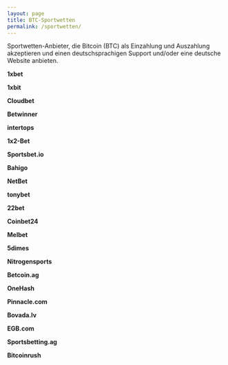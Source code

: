 ```yaml
---
layout: page
title: BTC-Sportwetten
permalink: /sportwetten/
---
```


Sportwetten-Anbieter, die Bitcoin (BTC) als Einzahlung und Auszahlung akzeptieren und einen deutschsprachigen Support und/oder eine deutsche Website anbieten.

<strong>1xbet</strong>

<strong>1xbit</strong>

<strong>Cloudbet</strong>

<strong>Betwinner</strong>

<strong><strong>intertops</strong>

<strong>1x2-Bet</strong>

<strong>Sportsbet.io</strong>

<strong>Bahigo</strong>

<strong>NetBet</strong>

<strong><strong>tonybet</strong>

<strong>22bet</strong>

<strong>Coinbet24</strong>

<strong>Melbet</strong>

<strong>5dimes</strong>

<strong>Nitrogensports</strong>

<strong>Betcoin.ag</strong>

<strong>OneHash</strong>

<strong>Pinnacle.com</strong>

<strong>Bovada.lv</strong>

<strong>EGB.com</strong>

<strong>Sportsbetting.ag</strong>

<strong>Bitcoinrush</strong>
